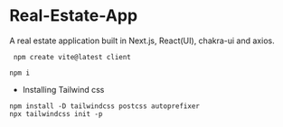 # Real-Estate-App
A real estate application built in Next.js, React(UI), chakra-ui and axios.
```
 npm create vite@latest client
```

```
npm i
```

- Installing Tailwind css
```
npm install -D tailwindcss postcss autoprefixer
npx tailwindcss init -p

```  
